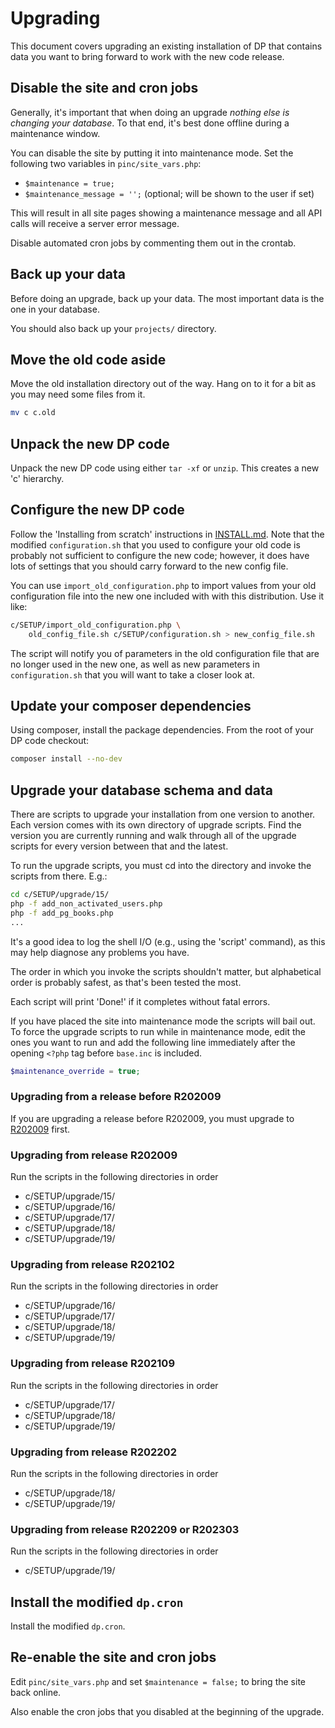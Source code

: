 # Upgrading

This document covers upgrading an existing installation of DP that
contains data you want to bring forward to work with the new code
release.

## Disable the site and cron jobs
Generally, it's important that when doing an upgrade _nothing else is
changing your database_. To that end, it's best done offline during a
maintenance window.

You can disable the site by putting it into maintenance mode. Set the following
two variables in `pinc/site_vars.php`:
* `$maintenance = true;`
* `$maintenance_message = '';` (optional; will be shown to the user if set)

This will result in all site pages showing a maintenance message and all API
calls will receive a server error message.

Disable automated cron jobs by commenting them out in the crontab.

## Back up your data
Before doing an upgrade, back up your data. The most important data
is the one in your database.

You should also back up your `projects/` directory.

## Move the old code aside
Move the old installation directory out of the way. Hang on to it
for a bit as you may need some files from it.

```bash
mv c c.old
```

## Unpack the new DP code
Unpack the new DP code using either `tar -xf` or `unzip`. This creates
a new 'c' hierarchy.

## Configure the new DP code
Follow the 'Installing from scratch' instructions in [INSTALL.md](INSTALL.md).
Note that the modified `configuration.sh` that you used to
configure your old code is probably not sufficient to configure the
new code; however, it does have lots of settings that you should carry
forward to the new config file.

You can use `import_old_configuration.php` to import values from your old
configuration file into the new one included with with this distribution.
Use it like:

```bash
c/SETUP/import_old_configuration.php \
    old_config_file.sh c/SETUP/configuration.sh > new_config_file.sh
```

The script will notify you of parameters in the old configuration file
that are no longer used in the new one, as well as new parameters in
`configuration.sh` that you will want to take a closer look at.

## Update your composer dependencies

Using composer, install the package dependencies. From the root of
your DP code checkout:

```bash
composer install --no-dev
```

## Upgrade your database schema and data

There are scripts to upgrade your installation from one version to another.
Each version comes with its own directory of upgrade scripts. Find the version
you are currently running and walk through all of the upgrade scripts for
every version between that and the latest.

To run the upgrade scripts, you must cd into the directory and invoke the
scripts from there. E.g.:

```bash
cd c/SETUP/upgrade/15/
php -f add_non_activated_users.php
php -f add_pg_books.php
...
```

It's a good idea to log the shell I/O (e.g., using the 'script' command),
as this may help diagnose any problems you have.

The order in which you invoke the scripts shouldn't matter, but alphabetical
order is probably safest, as that's been tested the most.

Each script will print 'Done!' if it completes without fatal errors.

If you have placed the site into maintenance mode the scripts will bail out.
To force the upgrade scripts to run while in maintenance mode, edit the ones
you want to run and add the following line immediately after the opening
`<?php` tag before `base.inc` is included.

```php
$maintenance_override = true;
```

### Upgrading from a release before R202009

If you are upgrading a release before R202009, you must upgrade to
[R202009](https://github.com/DistributedProofreaders/dproofreaders/releases/tag/R202009)
first.

### Upgrading from release R202009
Run the scripts in the following directories in order

* c/SETUP/upgrade/15/
* c/SETUP/upgrade/16/
* c/SETUP/upgrade/17/
* c/SETUP/upgrade/18/
* c/SETUP/upgrade/19/

### Upgrading from release R202102
Run the scripts in the following directories in order

* c/SETUP/upgrade/16/
* c/SETUP/upgrade/17/
* c/SETUP/upgrade/18/
* c/SETUP/upgrade/19/

### Upgrading from release R202109
Run the scripts in the following directories in order

* c/SETUP/upgrade/17/
* c/SETUP/upgrade/18/
* c/SETUP/upgrade/19/

### Upgrading from release R202202
Run the scripts in the following directories in order

* c/SETUP/upgrade/18/
* c/SETUP/upgrade/19/

### Upgrading from release R202209 or R202303
Run the scripts in the following directories in order

* c/SETUP/upgrade/19/

## Install the modified `dp.cron`
Install the modified `dp.cron`.

## Re-enable the site and cron jobs
Edit `pinc/site_vars.php` and set `$maintenance = false;` to bring the site
back online.

Also enable the cron jobs that you disabled at the beginning of the upgrade.
